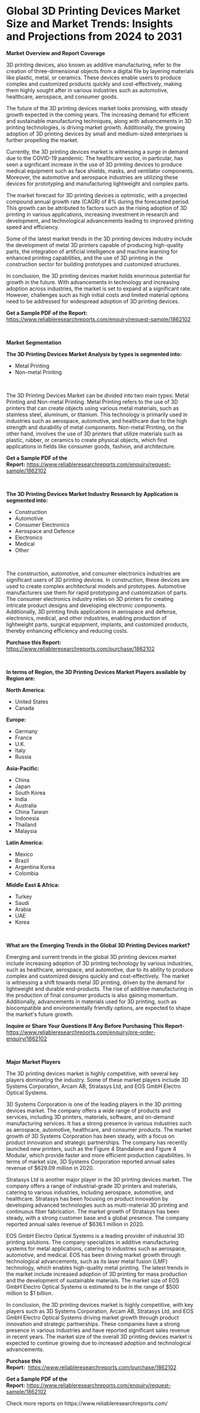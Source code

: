 <p><h1>Global 3D Printing Devices Market Size and Market Trends: Insights and Projections from 2024 to 2031</h1></p><p><strong>Market Overview and Report Coverage</strong></p>
<p><p>3D printing devices, also known as additive manufacturing, refer to the creation of three-dimensional objects from a digital file by layering materials like plastic, metal, or ceramics. These devices enable users to produce complex and customized products quickly and cost-effectively, making them highly sought after in various industries such as automotive, healthcare, aerospace, and consumer goods.</p><p>The future of the 3D printing devices market looks promising, with steady growth expected in the coming years. The increasing demand for efficient and sustainable manufacturing techniques, along with advancements in 3D printing technologies, is driving market growth. Additionally, the growing adoption of 3D printing devices by small and medium-sized enterprises is further propelling the market.</p><p>Currently, the 3D printing devices market is witnessing a surge in demand due to the COVID-19 pandemic. The healthcare sector, in particular, has seen a significant increase in the use of 3D printing devices to produce medical equipment such as face shields, masks, and ventilator components. Moreover, the automotive and aerospace industries are utilizing these devices for prototyping and manufacturing lightweight and complex parts.</p><p>The market forecast for 3D printing devices is optimistic, with a projected compound annual growth rate (CAGR) of 8% during the forecasted period. This growth can be attributed to factors such as the rising adoption of 3D printing in various applications, increasing investment in research and development, and technological advancements leading to improved printing speed and efficiency.</p><p>Some of the latest market trends in the 3D printing devices industry include the development of metal 3D printers capable of producing high-quality parts, the integration of artificial intelligence and machine learning for enhanced printing capabilities, and the use of 3D printing in the construction sector for building prototypes and customized structures.</p><p>In conclusion, the 3D printing devices market holds enormous potential for growth in the future. With advancements in technology and increasing adoption across industries, the market is set to expand at a significant rate. However, challenges such as high initial costs and limited material options need to be addressed for widespread adoption of 3D printing devices.</p></p>
<p><strong>Get a Sample PDF of the Report:</strong> <a href="https://www.reliableresearchreports.com/enquiry/request-sample/1862102">https://www.reliableresearchreports.com/enquiry/request-sample/1862102</a></p>
<p>&nbsp;</p>
<p><strong>Market Segmentation</strong></p>
<p><strong>The 3D Printing Devices Market Analysis by types is segmented into:</strong></p>
<p><ul><li>Metal Printing</li><li>Non-metal Printing</li></ul></p>
<p>&nbsp;</p>
<p><p>The 3D Printing Devices Market can be divided into two main types: Metal Printing and Non-metal Printing. Metal Printing refers to the use of 3D printers that can create objects using various metal materials, such as stainless steel, aluminum, or titanium. This technology is primarily used in industries such as aerospace, automotive, and healthcare due to the high strength and durability of metal components. Non-metal Printing, on the other hand, involves the use of 3D printers that utilize materials such as plastic, rubber, or ceramics to create physical objects, which find applications in fields like consumer goods, fashion, and architecture.</p></p>
<p><strong>Get a Sample PDF of the Report:</strong>&nbsp;<a href="https://www.reliableresearchreports.com/enquiry/request-sample/1862102">https://www.reliableresearchreports.com/enquiry/request-sample/1862102</a></p>
<p>&nbsp;</p>
<p><strong>The 3D Printing Devices Market Industry Research by Application is segmented into:</strong></p>
<p><ul><li>Construction</li><li>Automotive</li><li>Consumer Electronics</li><li>Aerospace and Defence</li><li>Electronics</li><li>Medical</li><li>Other</li></ul></p>
<p>&nbsp;</p>
<p><p>The construction, automotive, and consumer electronics industries are significant users of 3D printing devices. In construction, these devices are used to create complex architectural models and prototypes. Automotive manufacturers use them for rapid prototyping and customization of parts. The consumer electronics industry relies on 3D printers for creating intricate product designs and developing electronic components. Additionally, 3D printing finds applications in aerospace and defense, electronics, medical, and other industries, enabling production of lightweight parts, surgical equipment, implants, and customized products, thereby enhancing efficiency and reducing costs.</p></p>
<p><strong>Purchase this Report:</strong>&nbsp; <a href="https://www.reliableresearchreports.com/purchase/1862102">https://www.reliableresearchreports.com/purchase/1862102</a></p>
<p>&nbsp;</p>
<p><strong>In terms of Region, the 3D Printing Devices Market Players available by Region are:</strong></p>
<p>
    <p> <strong> North America: </strong>
        <ul>
            <li>United States</li>
            <li>Canada</li>
        </ul>
        </p> 
    <p> <strong> Europe: </strong>
        <ul>
            <li>Germany</li>
            <li>France</li>
            <li>U.K.</li>
            <li>Italy</li>
            <li>Russia</li>
        </ul>
        </p> 
    <p> <strong> Asia-Pacific: </strong>
        <ul>
            <li>China</li>
            <li>Japan</li>
            <li>South Korea</li>
            <li>India</li>
            <li>Australia</li>
            <li>China Taiwan</li>
            <li>Indonesia</li>
            <li>Thailand</li>
            <li>Malaysia</li>
        </ul>
        </p> 
    <p> <strong> Latin America: </strong>
        <ul>
            <li>Mexico</li>
            <li>Brazil</li>
            <li>Argentina Korea</li>
            <li>Colombia</li>
        </ul>
        </p> 
    <p> <strong> Middle East & Africa: </strong>
        <ul>
            <li>Turkey</li>
            <li>Saudi</li>
            <li>Arabia</li>
            <li>UAE</li>
            <li>Korea</li>
        </ul>
    </p>
    </p>
<p>&nbsp;</p>
<p><strong>What are the Emerging Trends in the Global 3D Printing Devices market?</strong></p>
<p><p>Emerging and current trends in the global 3D printing devices market include increasing adoption of 3D printing technology by various industries, such as healthcare, aerospace, and automotive, due to its ability to produce complex and customized designs quickly and cost-effectively. The market is witnessing a shift towards metal 3D printing, driven by the demand for lightweight and durable end-products. The rise of additive manufacturing in the production of final consumer products is also gaining momentum. Additionally, advancements in materials used for 3D printing, such as biocompatible and environmentally friendly options, are expected to shape the market's future growth.</p></p>
<p><strong>Inquire or Share Your Questions If Any Before Purchasing This Report</strong>- <a href="https://www.reliableresearchreports.com/enquiry/pre-order-enquiry/1862102">https://www.reliableresearchreports.com/enquiry/pre-order-enquiry/1862102</a></p>
<p>&nbsp;</p>
<p><strong>Major Market Players</strong></p>
<p><p>The 3D printing devices market is highly competitive, with several key players dominating the industry. Some of these market players include 3D Systems Corporation, Arcam AB, Stratasys Ltd, and EOS GmbH Electro Optical Systems.</p><p>3D Systems Corporation is one of the leading players in the 3D printing devices market. The company offers a wide range of products and services, including 3D printers, materials, software, and on-demand manufacturing services. It has a strong presence in various industries such as aerospace, automotive, healthcare, and consumer products. The market growth of 3D Systems Corporation has been steady, with a focus on product innovation and strategic partnerships. The company has recently launched new printers, such as the Figure 4 Standalone and Figure 4 Modular, which provide faster and more efficient production capabilities. In terms of market size, 3D Systems Corporation reported annual sales revenue of $629.09 million in 2020.</p><p>Stratasys Ltd is another major player in the 3D printing devices market. The company offers a range of industrial-grade 3D printers and materials, catering to various industries, including aerospace, automotive, and healthcare. Stratasys has been focusing on product innovation by developing advanced technologies such as multi-material 3D printing and continuous fiber fabrication. The market growth of Stratasys has been steady, with a strong customer base and a global presence. The company reported annual sales revenue of $636.1 million in 2020.</p><p>EOS GmbH Electro Optical Systems is a leading provider of industrial 3D printing solutions. The company specializes in additive manufacturing systems for metal applications, catering to industries such as aerospace, automotive, and medical. EOS has been driving market growth through technological advancements, such as its laser metal fusion (LMF) technology, which enables high-quality metal printing. The latest trends in the market include increased adoption of 3D printing for mass production and the development of sustainable materials. The market size of EOS GmbH Electro Optical Systems is estimated to be in the range of $500 million to $1 billion.</p><p>In conclusion, the 3D printing devices market is highly competitive, with key players such as 3D Systems Corporation, Arcam AB, Stratasys Ltd, and EOS GmbH Electro Optical Systems driving market growth through product innovation and strategic partnerships. These companies have a strong presence in various industries and have reported significant sales revenue in recent years. The market size of the overall 3D printing devices market is expected to continue growing due to increased adoption and technological advancements.</p></p>
<p><strong>Purchase this Report:</strong>&nbsp;&nbsp;<a href="https://www.reliableresearchreports.com/purchase/1862102">https://www.reliableresearchreports.com/purchase/1862102</a></p>
<p></p>
<p><strong>Get a Sample PDF of the Report:</strong>&nbsp;<a href="https://www.reliableresearchreports.com/enquiry/request-sample/1862102">https://www.reliableresearchreports.com/enquiry/request-sample/1862102</a></p>
<p>Check more reports on https://www.reliableresearchreports.com/</p>